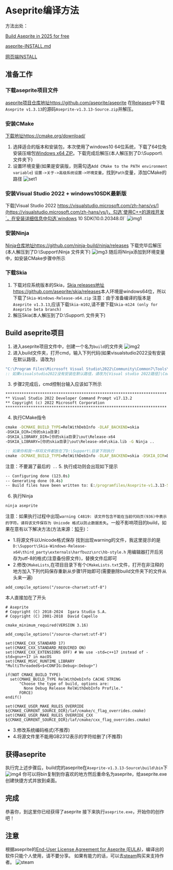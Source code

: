 # Aseprite编译方法
方法出处：

[Build Aseprite in 2025 for free](https://www.youtube.com/watch?v=Ki-qvNx6CaU)

[aseprite-INSTALL.md](./INSTALL.md)

[网页端INSTALL](https://github.com/aseprite/aseprite/blob/main/INSTALL.md)

## 准备工作
### 下载aseprite项目文件
[aseprite项目仓库地址https://github.com/aseprite/aseprite](https://github.com/aseprite/aseprite)
在[Releases](https://github.com/aseprite/aseprite/releases)中下载`Aseprite v1.3.13`的源码`Aseprite-v1.3.13-Source.zip`并解压。

### 安装CMake
[下载地址https://cmake.org/download/](https://cmake.org/download/)
1. 选择适合的版本和安装包，本次使用了windows10 64位系统，下载了64位免安装压缩包[Windows x64 ZIP](https://github.com/Kitware/CMake/releases/download/v3.31.6/cmake-3.31.6-windows-x86_64.zip)。下载完成后解压(本人解压到了D:\\Support\\ 文件夹下)
2. 设置环境变量(如果是安装版，则需勾选`Add CMake to the PATH environment variable`)
`设置->关于->高级系统设置->环境变量`，找到`Path`变量，添加CMake的路径
![set1](./assents/set1.png)
### 安装Visual Studio 2022 + windows10SDK最新版
下载[Visual Studio 2022 https://visualstudio.microsoft.com/zh-hans/vs/](https://visualstudio.microsoft.com/zh-hans/vs/)，勾选`使用C++的游戏开发`，在安装详细信息中勾选`windows 10 SDK(10.0.20348.0)`
![img1](./assents/img1.png)
### 安装Ninja
[Ninja仓库地址https://github.com/ninja-build/ninja/releases](https://github.com/ninja-build/ninja/releases)
下载完毕后解压(本人解压到了D:\\Support\\Ninja 文件夹下)
![img3](./assents/img3.png)
随后将Ninja添加到环境变量中，如安装CMake步骤中所示

### 下载Skia
1. 下载对应系统版本的Skia，[Skia releases地址https://github.com/aseprite/skia/releases](https://github.com/aseprite/skia/releases)本人环境是windows64位，所以下载了`Skia-Windows-Release-x64.zip`
注意：由于准备编译的版本是`Aseprite v1.3.13`,应该下载`Skia-m102`,请不要下载`Skia-m124 (only for Aseprite beta branch)`
2. 解压Skia(本人解压到了D:\\Support\\ 文件夹下)

## Build aseprite项目
1. 进入aseprite项目文件中，创建一个名为`build`的文件夹
![img2](./assents/img2.png)
2. 进入build文件夹，打开cmd，输入下列代码(如果visualstudio2022没有安装在默认路径，请改为)
```bat
"C:\Program Files\Microsoft Visual Studio\2022\Community\Common7\Tools\VsDevCmd.bat" -arch=x64
:: 如果visualstudio2022没有安装在默认路径，请改为[Visual studio 2022路径]\Community\Common7\Tools\VsDevCmd.bat
```
3. 步骤2完成后，cmd控制台输入应该如下所示
```
**********************************************************************
** Visual Studio 2022 Developer Command Prompt v17.13.2
** Copyright (c) 2022 Microsoft Corporation
**********************************************************************
```
4. 执行CMake指令
```bat
cmake -DCMAKE_BUILD_TYPE=RelWithDebInfo -DLAF_BACKEND=skia 
-DSKIA_DIR=[你的skia目录]
-DSKIA_LIBRARY_DIR=[你的skia目录]\out\Release-x64 
-DSKIA_LIBRARY=[你的skia目录]\out\Release-x64\skia.lib -G Ninja ..

:: 如果你和我一样将文件都放在了D:\Support\目录下则执行
cmake -DCMAKE_BUILD_TYPE=RelWithDebInfo -DLAF_BACKEND=skia -DSKIA_DIR=D:\Support\Skia-Windows-Release-x64 -DSKIA_LIBRARY_DIR=D:\Support\Skia-Windows-Release-x64\out\Release-x64 -DSKIA_LIBRARY=D:\Support\Skia-Windows-Release-x64\out\Release-x64\skia.lib -G Ninja ..
```
注意：不要漏了最后的` ..`
5. 执行成功则会出现如下提示
```bat
-- Configuring done (123.0s)
-- Generating done (0.4s)
-- Build files have been written to: E:/programfiles/Aseprite-v1.3.13-Source/build
```
6. 执行Ninja
```bat
ninja aseprite
```
注意：如果执行过程中出现`warning C4819: 该文件包含不能在当前代码页(936)中表示的字符。请将该文件保存为 Unicode 格式以防止数据丢失`。一般不影响项目的build，如果在意有以下解决方法(方法来源：[知乎](https://zhuanlan.zhihu.com/p/652933963))：
- 1.将源文件以Unicode格式保存
找到出现warning的文件，我这里提示的是`D:\Support\Skia-Windows-Release-x64\third_party\externals\harfbuzz\src\hb-style.h`
用编辑器打开后另存为utf-8的格式(注意备份原文件)，替换文件后即可
- 2.修改`CMakeLists`,在项目目录下有个`CMakeLists.txt`文件，打开在非注释的地方加入下列代码保存重新从步骤1开始即可(需要删除build文件夹下的文件从头来一遍)
```
add_compile_options("/source-charset:utf-8")
```
本人直接加在了开头
```
# Aseprite
# Copyright (C) 2018-2024  Igara Studio S.A.
# Copyright (C) 2001-2018  David Capello

cmake_minimum_required(VERSION 3.16)

add_compile_options("/source-charset:utf-8") 

set(CMAKE_CXX_STANDARD 17)
set(CMAKE_CXX_STANDARD_REQUIRED ON)
set(CMAKE_CXX_EXTENSIONS OFF) # We use -std=c++17 instead of -std=gnu++17 in macOS
set(CMAKE_MSVC_RUNTIME_LIBRARY "MultiThreaded$<$<CONFIG:Debug>:Debug>")

if(NOT CMAKE_BUILD_TYPE)
  set(CMAKE_BUILD_TYPE RelWithDebInfo CACHE STRING
      "Choose the type of build, options are:
        None Debug Release RelWithDebInfo Profile."
      FORCE)
endif()

set(CMAKE_USER_MAKE_RULES_OVERRIDE ${CMAKE_CURRENT_SOURCE_DIR}/laf/cmake/c_flag_overrides.cmake)
set(CMAKE_USER_MAKE_RULES_OVERRIDE_CXX ${CMAKE_CURRENT_SOURCE_DIR}/laf/cmake/cxx_flag_overrides.cmake)

```
- 3.修改系统编码格式(不推荐)
- 4.将源文件里不能用GB2312表示的字符给删了(不推荐)

## 获得aseprite
执行完上述步骤后，build完的aseprite在`Aseprite-v1.3.13-Source\build\bin`下
![img4](./assents/img4.png)
你可以将bin复制到你喜欢的地方然后重命名为aseprite，给aseprite.exe创建快捷方式并放到桌面。
## 完成
恭喜你，到这里你已经获得了aseprite
接下来执行`aseprite.exe`，开始你的创作吧！

## 注意
根据aseprite的[End-User License Agreement for Aseprite (EULA)](https://github.com/aseprite/aseprite/blob/main/EULA.txt)，编译出的软件只能个人使用，请不要分享。
如果有能力的话，可以去[steam](https://store.steampowered.com/app/431730/Aseprite/)购买来支持作者。
![steam](./assents/steam.png)
